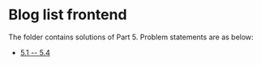 # Blog list frontend

The folder contains solutions of Part 5. Problem statements are as below:

- [5.1 -- 5.4](https://fullstackopen.com/en/part5/login_in_frontend#exercises-5-1-5-4)

